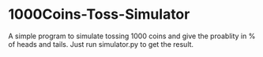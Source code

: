 # 1000Coins-Toss-Simulator
A simple program to simulate tossing 1000 coins and give the proablity in % of heads and tails.
Just run simulator.py to get the result.
